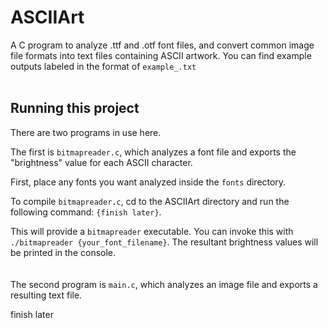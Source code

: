 # ASCIIArt

A C program to analyze .ttf and .otf font files, and convert common image file formats into text files containing ASCII artwork. You can find example outputs labeled in the format of `example_.txt`
<br><br>
## Running this project

There are two programs in use here. 

The first is `bitmapreader.c`, which analyzes a font file and exports the "brightness" value for each ASCII character.

First, place any fonts you want analyzed inside the `fonts` directory.

To compile `bitmapreader.c`, cd to the ASCIIArt directory and run the following command: ```{finish later}```.

This will provide a `bitmapreader` executable. You can invoke this with `./bitmapreader {your_font_filename}`. The resultant brightness values will be printed in the console.
<br><br><br>
The second program is `main.c`, which analyzes an image file and exports a resulting text file.

finish later